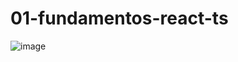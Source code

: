 # 01-fundamentos-react-ts

![image](https://user-images.githubusercontent.com/13911181/177015424-2284db72-e038-4e87-abf4-ff5c693aac28.png)

